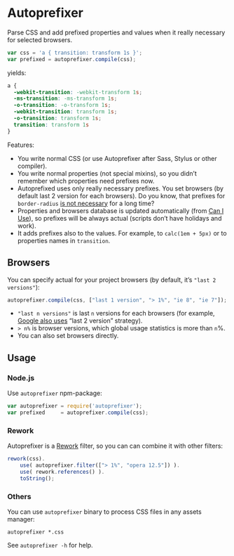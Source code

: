 # Autoprefixer

Parse CSS and add prefixed properties and values when it really necessary
for selected browsers.

```js
var css = 'a { transition: transform 1s }';
var prefixed = autoprefixer.compile(css);
```

yields:

```css
a {
  -webkit-transition: -webkit-transform 1s;
  -ms-transition: -ms-transform 1s;
  -o-transition: -o-transform 1s;
  -webkit-transition: transform 1s;
  -o-transition: transform 1s;
  transition: transform 1s
}
```

Features:
* You write normal CSS (or use Autoprefixer after Sass, Stylus
  or other compiler).
* You write normal properties (not special mixins), so you didn’t remember
  which properties need prefixes now.
* Autoprefixed uses only really necessary prefixes. You set browsers (by default
  last 2 version for each browsers). Do you know, that prefixes for
  `border-radius` [is not necessary](http://caniuse.com/border-radius)
  for a long time?
* Properties and browsers database is updated automatically
  (from [Can I Use](http://caniuse.com/)), so prefixes will be always actual
  (scripts don’t have holidays and work).
* It adds prefixes also to the values. For example, to `calc(1em + 5px)` or
  to properties names in `transition`.

## Browsers

You can specify actual for your project browsers (by default, it’s
`"last 2 versions"`):

```js
autoprefixer.compile(css, ["last 1 version", "> 1%", "ie 8", "ie 7"]);
```

* `"last n versions"` is last `n` versions for each browsers (for example,
  [Google also uses](http://support.google.com/a/bin/answer.py?answer=33864)
  “last 2 version” strategy).
* `> n%` is browser versions, which global usage statistics is more than `n`%.
* You can also set browsers directly.

## Usage

### Node.js

Use `autoprefixer` npm-package:

```js
var autoprefixer = require('autoprefixer');
var prefixed     = autoprefixer.compile(css);
```

### Rework

Autoprefixer is a [Rework](https://github.com/visionmedia/rework) filter,
so you can can combine it with other filters:

```js
rework(css).
    use( autoprefixer.filter(["> 1%", "opera 12.5"]) ).
    use( rework.references() ).
    toString();
```

### Others

You can use `autoprefixer` binary to process CSS files in any assets manager:

```
autoprefixer *.css
```

See `autoprefixer -h` for help.
